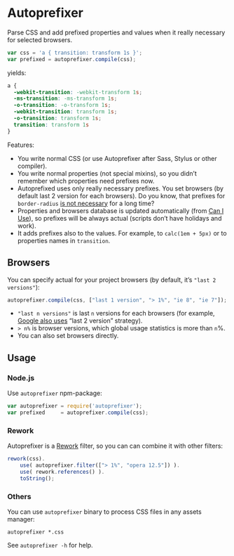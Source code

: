 # Autoprefixer

Parse CSS and add prefixed properties and values when it really necessary
for selected browsers.

```js
var css = 'a { transition: transform 1s }';
var prefixed = autoprefixer.compile(css);
```

yields:

```css
a {
  -webkit-transition: -webkit-transform 1s;
  -ms-transition: -ms-transform 1s;
  -o-transition: -o-transform 1s;
  -webkit-transition: transform 1s;
  -o-transition: transform 1s;
  transition: transform 1s
}
```

Features:
* You write normal CSS (or use Autoprefixer after Sass, Stylus
  or other compiler).
* You write normal properties (not special mixins), so you didn’t remember
  which properties need prefixes now.
* Autoprefixed uses only really necessary prefixes. You set browsers (by default
  last 2 version for each browsers). Do you know, that prefixes for
  `border-radius` [is not necessary](http://caniuse.com/border-radius)
  for a long time?
* Properties and browsers database is updated automatically
  (from [Can I Use](http://caniuse.com/)), so prefixes will be always actual
  (scripts don’t have holidays and work).
* It adds prefixes also to the values. For example, to `calc(1em + 5px)` or
  to properties names in `transition`.

## Browsers

You can specify actual for your project browsers (by default, it’s
`"last 2 versions"`):

```js
autoprefixer.compile(css, ["last 1 version", "> 1%", "ie 8", "ie 7"]);
```

* `"last n versions"` is last `n` versions for each browsers (for example,
  [Google also uses](http://support.google.com/a/bin/answer.py?answer=33864)
  “last 2 version” strategy).
* `> n%` is browser versions, which global usage statistics is more than `n`%.
* You can also set browsers directly.

## Usage

### Node.js

Use `autoprefixer` npm-package:

```js
var autoprefixer = require('autoprefixer');
var prefixed     = autoprefixer.compile(css);
```

### Rework

Autoprefixer is a [Rework](https://github.com/visionmedia/rework) filter,
so you can can combine it with other filters:

```js
rework(css).
    use( autoprefixer.filter(["> 1%", "opera 12.5"]) ).
    use( rework.references() ).
    toString();
```

### Others

You can use `autoprefixer` binary to process CSS files in any assets manager:

```
autoprefixer *.css
```

See `autoprefixer -h` for help.
